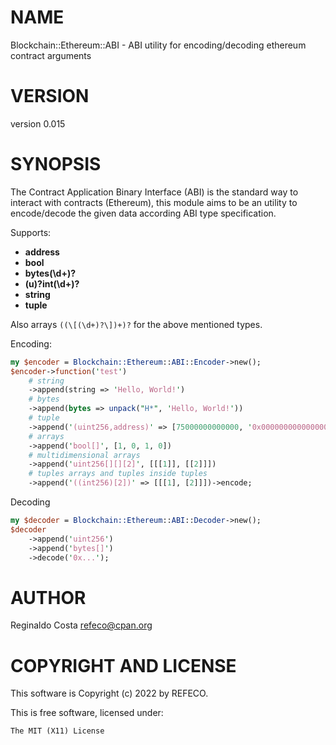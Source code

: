 # NAME

Blockchain::Ethereum::ABI - ABI utility for encoding/decoding ethereum contract arguments

# VERSION

version 0.015

# SYNOPSIS

The Contract Application Binary Interface (ABI) is the standard way to interact
with contracts (Ethereum), this module aims to be an utility to encode/decode the given
data according ABI type specification.

Supports:

- **address**
- **bool**
- **bytes(\\d+)?**
- **(u)?int(\\d+)?**
- **string**
- **tuple**

Also arrays `((\[(\d+)?\])+)?` for the above mentioned types.

Encoding:

```perl
my $encoder = Blockchain::Ethereum::ABI::Encoder->new();
$encoder->function('test')
    # string
    ->append(string => 'Hello, World!')
    # bytes
    ->append(bytes => unpack("H*", 'Hello, World!'))
    # tuple
    ->append('(uint256,address)' => [75000000000000, '0x0000000000000000000000000000000000000000'])
    # arrays
    ->append('bool[]', [1, 0, 1, 0])
    # multidimensional arrays
    ->append('uint256[][][2]', [[[1]], [[2]]])
    # tuples arrays and tuples inside tuples
    ->append('((int256)[2])' => [[[1], [2]]])->encode;
```

Decoding

```perl
my $decoder = Blockchain::Ethereum::ABI::Decoder->new();
$decoder
    ->append('uint256')
    ->append('bytes[]')
    ->decode('0x...');
```

# AUTHOR

Reginaldo Costa <refeco@cpan.org>

# COPYRIGHT AND LICENSE

This software is Copyright (c) 2022 by REFECO.

This is free software, licensed under:

```
The MIT (X11) License
```
